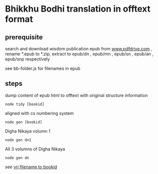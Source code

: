 # Bhikkhu Bodhi translation in offtext format

## prerequisite
search and download wisdom publication epub from www.pdfdrive.com , rename *.epub to *.zip,  extract to epub/dn , epub/mn , epub/sn , epub/an , epub/snp respectively

see bb-folder.js for filenames in epub

## steps

dump content of epub html to offtext with original structure information

    node tidy [bookid]

aligned with cs numbering system

    node gen [bookid]
    
Digha Nikaya volumn 1

    node gen dn1 

All 3 volumns of Digha Nikaya

    node gen dn

see [vri filename to bookid](https://github.com/accelon/cs/blob/main/src/newname.js)